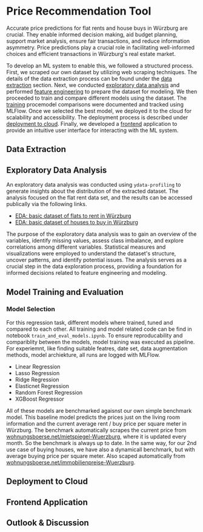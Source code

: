 # Price Recommendation Tool

Accurate price predictions for flat rents and house buys in Würzburg are crucial. They enable informed decision making, aid budget planning, support market analysis, ensure fair transactions, and reduce information asymmetry. Price predictions play a crucial role in facilitating well-informed choices and efficient transactions in Würzburg's real estate market.

To develop an ML system to enable this, we followed a structured process.  First, we scraped our own dataset by utilizing web scraping techniques. The details of the data extraction process can be found under the [data extraction](#data-extraction) section. Next, we conducted [exploratory data analysis](#exploratory-data-analysis) and performed [feature engineering](#feature-engineering) to prepare the dataset for modeling. We then proceeded to train and compare different models using the dataset. The [training](#model-training-and-evaluation) procemodel comparisons were documented and tracked using MLFlow. Once we selected the best model, we deployed it to the cloud for scalability and accessibility. The deployment process is described under [deployment to cloud](#deployment-to-cloud). Finally, we developed a [frontend](#frontend-application) application to provide an intuitive user interface for interacting with the ML system.

## Data Extraction 


## Exploratory Data Analysis
An exploratory data analysis was conducted using `ydata-profiling` to generate insights about the distribution of the extracted dataset. The analysis focused on the flat rent data set, and the results can be accessed publically via the following links. 

* [EDA: basic dataset of flats to rent in Würzburg](https://michaelseitz98.github.io/enterprise-ai-project/eda-wue-rent-all.html)
* [EDA: basic dataset of houses to buy in Würzburg](https://michaelseitz98.github.io/enterprise-ai-project/eda-wue-houses.html)

The purpose of the exploratory data analysis was to gain an overview of the variables, identify missing values, assess class imbalance, and explore correlations among different variables. Statistical measures and visualizations were employed to understand the dataset's structure, uncover patterns, and identify potential issues. The analysis serves as a crucial step in the data exploration process, providing a foundation for informed decisions related to feature engineering and modeling.


## Model Training and Evaluation

### Model Selection 

For this regression task, different models where trained, tuned and compared to each other. All training and model related code can be find in notebook `train_and_eval_models.ipynb`. To ensure reproducability and compariblity between the models, model training was executed as pipeline. For experiemnt, like finding suitable featres, date set, data augmentation methods, model archiekture, all runs are logged with MLFlow. 

- Linear Regression 
- Lasso Regression 
- Ridge Regression 
- Elasticnet Regression 
- Random Forest Regression 
- XGBoost Regressor

All of these models are benchmarked agaisnst our own simple benchmark model. This baseline model predicts the prices just on the living room information and the current average rent / buy price per square meter in Würzburg. The benchmark automatically scrapes the current price from [wohnungsboerse.net/mietspiegel-Wuerzburg](https://www.wohnungsboerse.net/mietspiegel-Wuerzburg/2772), where it is updated every month. So the benchmark is always up to date. In the same way, for our 2nd use case of buying houses, we have also a dynamicall benchmark, but with average buying price per square meter. Also scaped automatically from [wohnungsboerse.net/immobilienpreise-Wuerzburg](https://www.wohnungsboerse.net/immobilienpreise-Wuerzburg/2772). 



## Deployment to Cloud


## Frontend Application


## Outlook & Discussion
